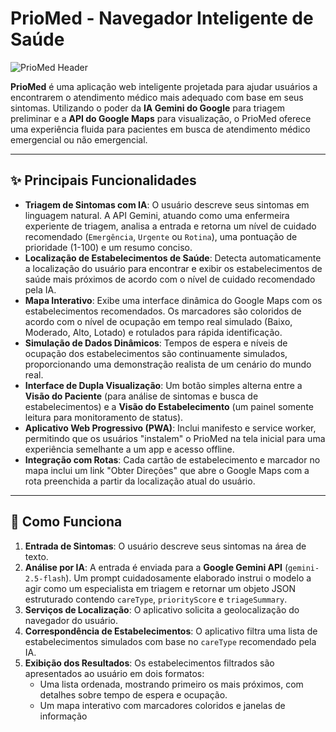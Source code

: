 # PrioMed - Navegador Inteligente de Saúde

![PrioMed Header](https://raw.githubusercontent.com/google/generative-ai-docs/main/site/en/gemini-api/docs/images/priomed_banner.png)

**PrioMed** é uma aplicação web inteligente projetada para ajudar usuários a encontrarem o atendimento médico mais adequado com base em seus sintomas. Utilizando o poder da **IA Gemini do Google** para triagem preliminar e a **API do Google Maps** para visualização, o PrioMed oferece uma experiência fluida para pacientes em busca de atendimento médico emergencial ou não emergencial.

---

## ✨ Principais Funcionalidades

-   **Triagem de Sintomas com IA**: O usuário descreve seus sintomas em linguagem natural. A API Gemini, atuando como uma enfermeira experiente de triagem, analisa a entrada e retorna um nível de cuidado recomendado (`Emergência`, `Urgente` ou `Rotina`), uma pontuação de prioridade (1-100) e um resumo conciso.
-   **Localização de Estabelecimentos de Saúde**: Detecta automaticamente a localização do usuário para encontrar e exibir os estabelecimentos de saúde mais próximos de acordo com o nível de cuidado recomendado pela IA.
-   **Mapa Interativo**: Exibe uma interface dinâmica do Google Maps com os estabelecimentos recomendados. Os marcadores são coloridos de acordo com o nível de ocupação em tempo real simulado (Baixo, Moderado, Alto, Lotado) e rotulados para rápida identificação.
-   **Simulação de Dados Dinâmicos**: Tempos de espera e níveis de ocupação dos estabelecimentos são continuamente simulados, proporcionando uma demonstração realista de um cenário do mundo real.
-   **Interface de Dupla Visualização**: Um botão simples alterna entre a **Visão do Paciente** (para análise de sintomas e busca de estabelecimentos) e a **Visão do Estabelecimento** (um painel somente leitura para monitoramento de status).
-   **Aplicativo Web Progressivo (PWA)**: Inclui manifesto e service worker, permitindo que os usuários "instalem" o PrioMed na tela inicial para uma experiência semelhante a um app e acesso offline.
-   **Integração com Rotas**: Cada cartão de estabelecimento e marcador no mapa inclui um link "Obter Direções" que abre o Google Maps com a rota preenchida a partir da localização atual do usuário.

---

## 🚀 Como Funciona

1.  **Entrada de Sintomas**: O usuário descreve seus sintomas na área de texto.
2.  **Análise por IA**: A entrada é enviada para a **Google Gemini API** (`gemini-2.5-flash`). Um prompt cuidadosamente elaborado instrui o modelo a agir como um especialista em triagem e retornar um objeto JSON estruturado contendo `careType`, `priorityScore` e `triageSummary`.
3.  **Serviços de Localização**: O aplicativo solicita a geolocalização do navegador do usuário.
4.  **Correspondência de Estabelecimentos**: O aplicativo filtra uma lista de estabelecimentos simulados com base no `careType` recomendado pela IA.
5.  **Exibição dos Resultados**: Os estabelecimentos filtrados são apresentados ao usuário em dois formatos:
    *   Uma lista ordenada, mostrando primeiro os mais próximos, com detalhes sobre tempo de espera e ocupação.
    *   Um mapa interativo com marcadores coloridos e janelas de informação

